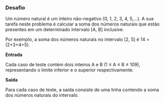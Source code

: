 ### Desafio

Um número natural é um inteiro não-negativo (0, 1, 2, 3, 4, 5,...). A sua tarefa neste problema é calcular a soma dos números naturais que estão presentes em um determinado intervalo [A, B] inclusive.

Por exemplo, a soma dos números naturais no intervalo [2, 5] é 14 = (2+3+4+5).

**Entrada**

Cada caso de teste contém dois inteiros A e B (1 ≤ A ≤ B ≤ 109), representando o limite inferior e o superior respectivamente.

**Saída**

Para cada caso de teste, a saída consiste de uma linha contendo a soma dos números naturais do intervalo.

 